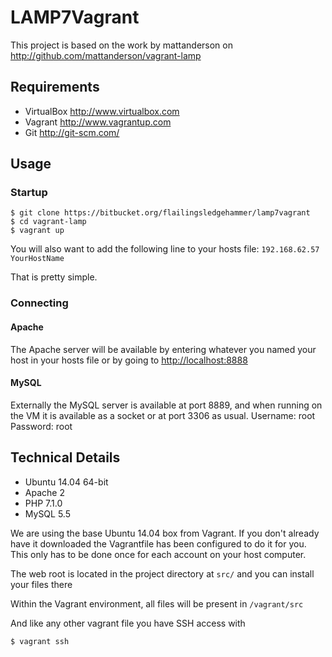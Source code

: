 LAMP7Vagrant
============

This project is based on the work by mattanderson on <http://github.com/mattanderson/vagrant-lamp>

Requirements
------------
* VirtualBox <http://www.virtualbox.com>
* Vagrant <http://www.vagrantup.com>
* Git <http://git-scm.com/>

Usage
-----

### Startup
	$ git clone https://bitbucket.org/flailingsledgehammer/lamp7vagrant
	$ cd vagrant-lamp
	$ vagrant up

You will also want to add the following line to your hosts file:
	`192.168.62.57 YourHostName`

That is pretty simple.

### Connecting

#### Apache
The Apache server will be available by entering whatever you named your host in your hosts file or by going to <http://localhost:8888>

#### MySQL
Externally the MySQL server is available at port 8889, and when running on the VM it is available as a socket or at port 3306 as usual.
Username: root
Password: root

Technical Details
-----------------
* Ubuntu 14.04 64-bit
* Apache 2
* PHP 7.1.0
* MySQL 5.5

We are using the base Ubuntu 14.04 box from Vagrant. If you don't already have it downloaded
the Vagrantfile has been configured to do it for you. This only has to be done once
for each account on your host computer.

The web root is located in the project directory at `src/` and you can install your files there

Within the Vagrant environment, all files will be present in `/vagrant/src`

And like any other vagrant file you have SSH access with

	$ vagrant ssh
